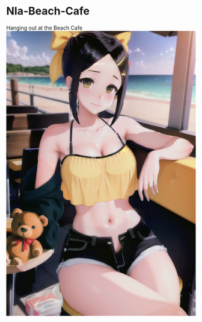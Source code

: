 # NIa-Beach-Cafe
 Hanging out at the Beach Cafe
![](sprites/bgPreview/layers/d8129490-9312-4463-af8e-9d8186b16cc8/f7b450ad-4294-4d6c-a31f-7b8a0e9c747b.png)
